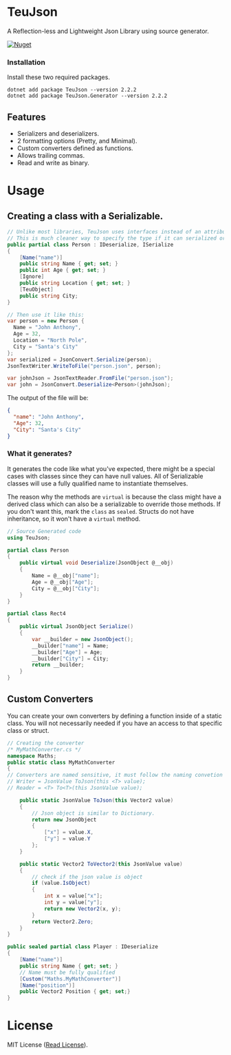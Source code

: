 # TeuJson
A Reflection-less and Lightweight Json Library using source generator.

[![Nuget](https://img.shields.io/nuget/v/TeuJson?style=for-the-badge)](https://www.nuget.org/packages/TeuJson/)

### Installation
Install these two required packages.

```console
dotnet add package TeuJson --version 2.2.2
dotnet add package TeuJson.Generator --version 2.2.2
```

## Features

- Serializers and deserializers.
- 2 formatting options (Pretty, and Minimal).
- Custom converters defined as functions.
- Allows trailing commas.
- Read and write as binary.

# Usage

## Creating a class with a Serializable.

```C#
// Unlike most libraries, TeuJson uses interfaces instead of an attribute on a type.
// This is much cleaner way to specify the type if it can serialized or deserialized.
public partial class Person : IDeserialize, ISerialize
{
    [Name("name")]
    public string Name { get; set; }
    public int Age { get; set; }
    [Ignore]
    public string Location { get; set; }
    [TeuObject]
    public string City;
}

// Then use it like this:
var person = new Person { 
  Name = "John Anthony",
  Age = 32,
  Location = "North Pole",
  City = "Santa's City"
};
var serialized = JsonConvert.Serialize(person);
JsonTextWriter.WriteToFile("person.json", person);

var johnJson = JsonTextReader.FromFile("person.json");
var john = JsonConvert.Deserialize<Person>(johnJson);
```

The output of the file will be:

```json
{
  "name": "John Anthony",
  "Age": 32,
  "City": "Santa's City"
}
```

###  What it generates?
It generates the code like what you've expected, there might be a special cases with classes since they can have null values. All of Serializable classes will use a fully qualified name to instantiate themselves. 

The reason why the methods are `virtual` is because the class might have a derived class which can also be a serializable to override those methods. If you don't want this, mark the `class` as `sealed`. Structs do not have inheritance, so it won't have a `virtual` method.

```c#
// Source Generated code
using TeuJson;

partial class Person
{
    public virtual void Deserialize(JsonObject @__obj)
    {
        Name = @__obj["name"];
        Age = @__obj["Age"];
        City = @__obj["City"];
    }
}

partial class Rect4
{
    public virtual JsonObject Serialize()
    {
        var __builder = new JsonObject();
        __builder["name"] = Name;
        __builder["Age"] = Age;
        __builder["City"] = City;
        return __builder;
    }
}
```

## Custom Converters

You can create your own converters by defining a function inside of a static class. You will not necessarily needed if you have an access to that specific class or struct.

```C#
// Creating the converter
/* MyMathConverter.cs */
namespace Maths;
public static class MyMathConverter 
{
// Converters are named sensitive, it must follow the naming convetion in order to work.
// Writer = JsonValue ToJson(this <T> value);
// Reader = <T> To<T>(this JsonValue value);

    public static JsonValue ToJson(this Vector2 value) 
    {
        // Json object is similar to Dictionary.
        return new JsonObject 
        {
            ["x"] = value.X,
            ["y"] = value.Y
        };
    }

    public static Vector2 ToVector2(this JsonValue value) 
    {
        // check if the json value is object
        if (value.IsObject) 
        {
            int x = value["x"];
            int y = value["y"];
            return new Vector2(x, y);
        }
        return Vector2.Zero;
    }
}
```

```C#
public sealed partial class Player : IDeserialize
{
    [Name("name")]
    public string Name { get; set; }
    // Name must be fully qualified
    [Custom("Maths.MyMathConverter")]
    [Name("position")]
    public Vector2 Position { get; set;}
}
```

# License

MIT License ([Read License](LICENSE.txt)).
